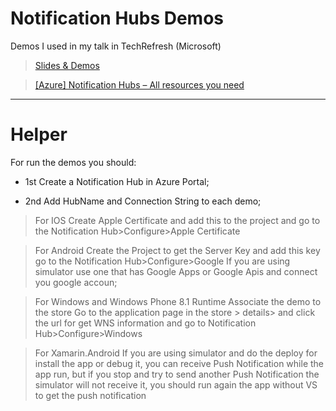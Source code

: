 Notification Hubs Demos
================

Demos I used in my talk in TechRefresh (Microsoft)

> [Slides & Demos](http://www.saramgsilva.com/index.php/2014/mobile-notification-for-any-device-using-azure-notification-hubs/)

>[[Azure] Notification Hubs – All resources you need](http://www.saramgsilva.com/index.php/2014/azure-notification-hubs-all-resources-you-need/)

____________________________________________________________________________________________________________________



Helper
================
For run the demos you should:

  * 1st Create a Notification Hub in Azure Portal;
  
  * 2nd Add HubName and Connection String to each demo;


> For IOS
Create Apple Certificate and add this to the project and go to the Notification Hub>Configure>Apple Certificate

> For Android
Create the Project to get the Server Key and add this key go to the Notification Hub>Configure>Google
If you are using simulator use one that has Google Apps or Google Apis and connect you google accoun;

> For Windows and Windows Phone 8.1 Runtime
Associate the demo to the store
Go to the application page in the store > details> and click the url for get WNS information and go to Notification Hub>Configure>Windows

> For Xamarin.Android
If you are using simulator and do the deploy for install the app or debug it, you can receive Push Notification while the app run, but if you stop and try to send another Push Notification the simulator will not receive it, you should run again the app without VS to get the push notification


